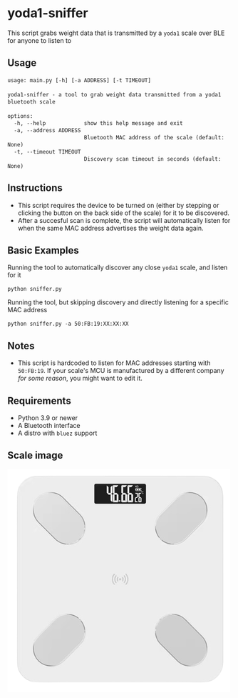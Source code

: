 # yoda1-sniffer
This script grabs weight data that is transmitted by a 
`yoda1` scale over BLE for anyone to listen to

## Usage
```
usage: main.py [-h] [-a ADDRESS] [-t TIMEOUT]

yoda1-sniffer - a tool to grab weight data transmitted from a yoda1 bluetooth scale

options:
  -h, --help            show this help message and exit
  -a, --address ADDRESS
                        Bluetooth MAC address of the scale (default: None)
  -t, --timeout TIMEOUT
                        Discovery scan timeout in seconds (default: None)
```

## Instructions
- This script requires the device to be turned on (either by stepping or 
clicking the button on the back side of the scale) for it to be discovered.
- After a succesful scan is complete, the script will automatically listen 
for when the same MAC address advertises the weight data again.

## Basic Examples
Running the tool to automatically discover any close `yoda1` scale, and listen for it
```shell
python sniffer.py
```

Running the tool, but skipping discovery and directly listening for a specific MAC address
```shell
python sniffer.py -a 50:FB:19:XX:XX:XX
```

## Notes
- This script is hardcoded to listen for MAC addresses starting with `50:FB:19`. If your
scale's MCU is manufactured by a different company *for some reason*, you might want to edit it.

## Requirements
- Python 3.9 or newer
- A Bluetooth interface
- A distro with `bluez` support

## Scale image
![Yoda1 Scale](yoda1-scale.png)

